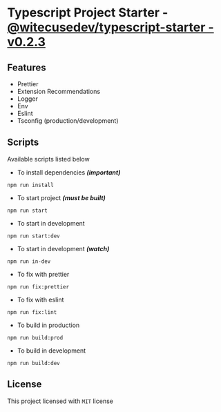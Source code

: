 # Typescript Project Starter - [@witecusedev/typescript-starter - v0.2.3](https://github.com/WitecuseDev/typescript-starter)

## Features

-   Prettier
-   Extension Recommendations
-   Logger
-   Env
-   Eslint
-   Tsconfig (production/development)

## Scripts

Available scripts listed below

-   To install dependencies **_(important)_**

```
npm run install
```

-   To start project **_(must be built)_**

```
npm run start
```

-   To start in development

```
npm run start:dev
```

-   To start in development **_(watch)_**

```
npm run in-dev
```

-   To fix with prettier

```
npm run fix:prettier
```

-   To fix with eslint

```
npm run fix:lint
```

-   To build in production

```
npm run build:prod
```

-   To build in development

```
npm run build:dev
```

## License

This project licensed with `MIT` license
